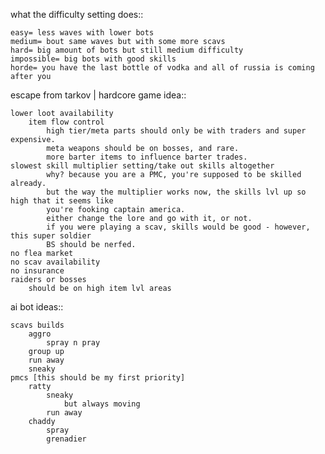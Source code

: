 
what the difficulty setting does::

	easy= less waves with lower bots
	medium= bout same waves but with some more scavs
	hard= big amount of bots but still medium difficulty
	impossible= big bots with good skills
	horde= you have the last bottle of vodka and all of russia is coming after you
	

escape from tarkov | hardcore game idea::

	lower loot availability
		item flow control
			high tier/meta parts should only be with traders and super expensive.
			meta weapons should be on bosses, and rare.
			more barter items to influence barter trades.
	slowest skill multiplier setting/take out skills altogether
			why? because you are a PMC, you're supposed to be skilled already.
			but the way the multiplier works now, the skills lvl up so high that it seems like 
			you're fooking captain america. 
			either change the lore and go with it, or not.
			if you were playing a scav, skills would be good - however, this super soldier
			BS should be nerfed.
	no flea market
	no scav availability
	no insurance
	raiders or bosses
		should be on high item lvl areas
		
ai bot ideas::

	scavs builds
		aggro
			spray n pray
		group up
		run away
		sneaky
	pmcs [this should be my first priority]
		ratty
			sneaky
				but always moving
			run away
		chaddy
			spray
			grenadier
	
